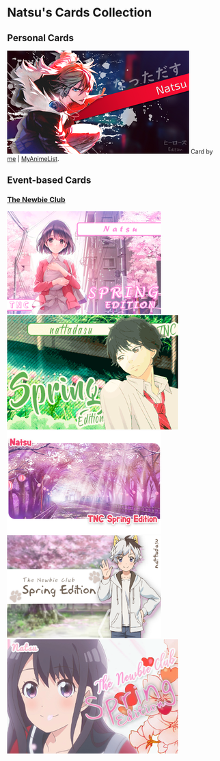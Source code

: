 # Natsu\'s Cards Collection

## Personal Cards
![card #1](SSS-1-r.png)
Card by [me](https://github.com/nattadasu) | [MyAnimeList](https://myanimelist.net/profile/nattadasu).

## Event-based Cards
### [The Newbie Club](https://myanimelist.net/forum/?topicid=1830956)
![Forbidden](tnc032020/Forbidden.png) ![Kymikx](tnc032020/Kymikx.gif) ![Naegi](tnc032020/Naegi.png) ![nattadasu](tnc032020/nattadasu.png) ![V1sion](tnc032020/V1sion.png)